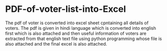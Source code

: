 # PDF-of-voter-list-into-Excel
The pdf of voter is converted into excel sheet cpntaining all details of voters. The pdf is given in hindi language which is converted into english first which is also attached and then useful information of voters are extracted from that english text file using python programming whose file is also attached and the final excel is also attached.
